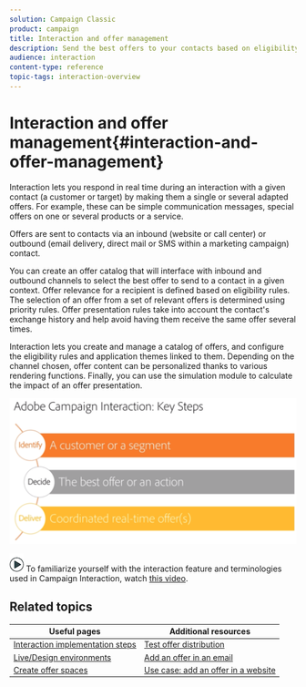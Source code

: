 ```yaml
---
solution: Campaign Classic
product: campaign
title: Interaction and offer management
description: Send the best offers to your contacts based on eligibility rules.
audience: interaction
content-type: reference
topic-tags: interaction-overview
---
```


# Interaction and offer management{#interaction-and-offer-management}

Interaction lets you respond in real time during an interaction with a given contact (a customer or target) by making them a single or several adapted offers. For example, these can be simple communication messages, special offers on one or several products or a service.

Offers are sent to contacts via an inbound (website or call center) or outbound (email delivery, direct mail or SMS within a marketing campaign) contact.

You can create an offer catalog that will interface with inbound and outbound channels to select the best offer to send to a contact in a given context. Offer relevance for a recipient is defined based on eligibility rules. The selection of an offer from a set of relevant offers is determined using priority rules. Offer presentation rules take into account the contact's exchange history and help avoid having them receive the same offer several times.

Interaction lets you create and manage a catalog of offers, and configure the eligibility rules and application themes linked to them. Depending on the channel chosen, offer content can be personalized thanks to various rendering functions. Finally, you can use the simulation module to calculate the impact of an offer presentation.

![](assets/Offermgt2.png)

![](assets/do-not-localize/how-to-video.png) To familiarize yourself with the interaction feature and terminologies used in Campaign Interaction, watch [this video](https://helpx.adobe.com/campaign/classic/how-to/acs-overview.html?playlist=/ccx/v1/collection/product/campaign/classic/segment/digital-marketers/explevel/intermediate/applaunch/get-started/collection.ccx.js&ref=helpx.adobe.com).

## Related topics

| Useful pages | Additional resources |
|---|---|
| [Interaction implementation steps](../../interaction/using/implementation-steps.md) | [Test offer distribution](../../interaction/using/about-offers-simulation.md) |
| [Live/Design environments](../../interaction/using/live-design-environments.md) | [Add an offer in an email](../../interaction/using/integrating-an-offer-via-the-wizard.md) |
| [Create offer spaces](../../interaction/using/creating-offer-spaces.md) |  [Use case: add an offer in a website](../../interaction/using/offers-on-an-inbound-channel.md)  |